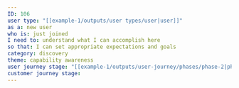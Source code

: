 ```yaml
---
ID: 106
user type: "[[example-1/outputs/user types/user|user]]"
as a: new user
who is: just joined
I need to: understand what I can accomplish here
so that: I can set appropriate expectations and goals
category: discovery
theme: capability awareness
user journey stage: "[[example-1/outputs/user-journey/phases/phase-2|phase-2]]"
customer journey stage:
---
```

